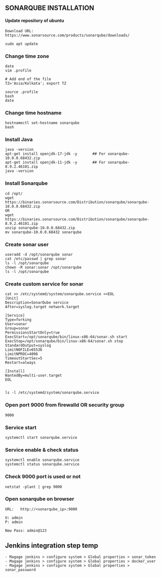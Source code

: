 ## SONARQUBE INSTALLATION

#### Update repository of ubuntu
```
Download URL:  https://www.sonarsource.com/products/sonarqube/downloads/

sudo apt update
```

### Change time zone
```
date
vim .profile

# Add end of the file
TZ='Asia/Kolkata'; export TZ

source .profile
bash
date
```

### Change time hostname
```
hostnamectl set-hostname sonarqube
bash
```

### Install Java
```
java -version
apt-get install openjdk-17-jdk -y       ## For sonarqube-10.0.0.68432.zip
apt-get install openjdk-11-jdk -y       ## For sonarqube-8.9.2.46101.zip
java -version         
```

### Install Sonarqube
```
cd /opt/
wget https://binaries.sonarsource.com/Distribution/sonarqube/sonarqube-10.0.0.68432.zip
OR
wget https://binaries.sonarsource.com/Distribution/sonarqube/sonarqube-8.9.2.46101.zip
unzip sonarqube-10.0.0.68432.zip
mv sonarqube-10.0.0.68432 sonarqube
```

### Create sonar user
```
useradd -d /opt/sonarqube sonar
cat /etc/passwd | grep sonar
ls -l /opt/sonarqube
chown -R sonar:sonar /opt/sonarqube
ls -l /opt/sonarqube
```

### Create custom service for sonar
```
cat >> /etc/systemd/system/sonarqube.service <<EOL
[Unit]
Description=SonarQube service
After=syslog.target network.target

[Service]
Type=forking
User=sonar
Group=sonar
PermissionsStartOnly=true
ExecStart=/opt/sonarqube/bin/linux-x86-64/sonar.sh start 
ExecStop=/opt/sonarqube/bin/linux-x86-64/sonar.sh stop
StandardOutput=syslog
LimitNOFILE=65536
LimitNPROC=4096
TimeoutStartSec=5
Restart=always

[Install]
WantedBy=multi-user.target
EOL


ls -l /etc/systemd/system/sonarqube.service
```

### Open port 9000 from firewalld OR security group
```
9000
```

### Service start
```
systemctl start sonarqube.service
```

### Service enable & check status
```
systemctl enable sonarqube.service
systemctl status sonarqube.service
```

### Check 9000 port is used or not
```
netstat -plant | grep 9000
```

### Open sonarqube on browser
```
URL:   http://<sonarqube_ip>:9000

U: admin
P: admin

New Pass: admin@123
```

## Jenkins integration step temp
```
- Magage jenkins > configure system > Global properties > sonar_token
- Magage jenkins > configure system > Global properties > docker_user
- Magage jenkins > configure system > Global properties > sonar_password 
```
